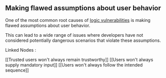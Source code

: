 ## Making flawed assumptions about user behavior
  
One of the most common root causes of [logic vulnerabilities](https://portswigger.net/web-security/logic-flaws) is making flawed assumptions about user behavior.  

This can lead to a wide range of issues where developers have not considered potentially dangerous scenarios that violate these assumptions.

Linked Nodes :

[[Trusted users won't always remain trustworthy]]
[[Users won't always supply mandatory input]]
[[Users won't always follow the intended sequence]]